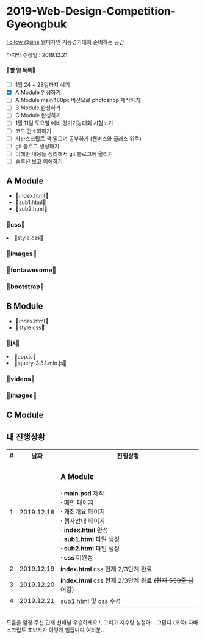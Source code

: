 # 2019-Web-Design-Competition-Gyeongbuk
<!-- Place this tag where you want the button to render. -->
<a class="github-button" href="https://github.com/jjine" aria-label="Follow @jjine on GitHub">Follow @jjine</a>
웹디자인 기능경기대회 준비하는 공간


마지막 수정일 : 2019.12.21


#### 📄할 일 목록📄
- [ ] 1월 24 ~ 28일까지 쉬기
- [x] A Module 완성하기
- [ ] A Module main480px 버전으로 photoshop 제작하기
- [ ] B Module 완성하기 
- [ ] C Module 완성하기
- [ ] 1월 11일 토요일 예비 경기기능대회 시험보기 
- [ ] 코드 간소화하기 
- [ ] 자바스크립트 책 읽으며 공부하기 (캔버스와 클래스 위주)
- [ ] git 블로그 생성하기
- [ ] 이해한 내용들 정리해서 git 블로그에 올리기
- [ ] 솔루션 보고 이해하기 

 <h2>A Module</h2>
    <ul>
        <li>📃index.html📃</li>
        <li>📃sub1.html📃</li>
        <li>📃sub2.html📃</li>
    </ul>
    <h3>📁css📁</h3>
    <li>
       📃style.css📃
    </li>
    <h3>📁images📁</h3>
    <h3>📁fontawesome📁</h3>
    <h3>📁bootstrap📁</h3>     
    
<h2>B Module</h2>
    <ul>
        <li>📃index.html📃</li>
        <li>📃style.css📃</li>
    </ul>
    <h3>📁js📁</h3>
    <li>📃app.js📃</li>
    <li>
       📃jquery-3.3.1.min.js📃
    </li>
    <h3>📁videos📁</h3>
    <h3>📁images📁</h3>
<h2>C Module</h2>

## 내 진행상황 
<table>
  <th>
    # 
  </th>
  <th>
    날짜
  </th>
  <th>
    진행상황
  </th>
  <tr>
  <!--첫번째 줄-->
  <td>1</td>
  <td>2019.12.18</td>
  <td>
    <h3>A Module</h3>
    · <b>main.psd</b> 제작<br> 
      · 메인 페이지<br>
      · 개최개요 페이지<br>
      · 행사안내 페이지<br>
    · <b>index.html</b> 완성<br>
    · <b>sub1.html</b> 파일 생성<br>
    · <b>sub2.html</b> 파일 생성<br>
    · <b>css</b> 미완성
  </td>
  </tr>
  <tr>
  <!--두번째 줄-->
  <td>2</td>
  <td>2019.12.19</td>
   <td><b>index.html</b> css 현재 2/3단계 완료</td>
  </tr>
  <tr>
  <!--세번째 줄-->
  <td>3</td>
  <td>2019.12.20</td>
  <td><b>index.html</b> css 현재 2/3단계 완료 
   <s>(현재 550줄 넘어감)</s></td>
  </tr>
 <tr>
  <!--네번째 줄-->
  <td>4</td>
  <td>2019.12.21</td>
  <td>sub1.html 및 css 수정</td>
 </tr>
</table>

##
도움을 엄청 주신 민재 선배님 우승하세요 !, 그리고 지수랑 성철아...  고맙다 (코쓱)
자바스크립트 초보자가 이렇게 힘듭니다 여러분..
